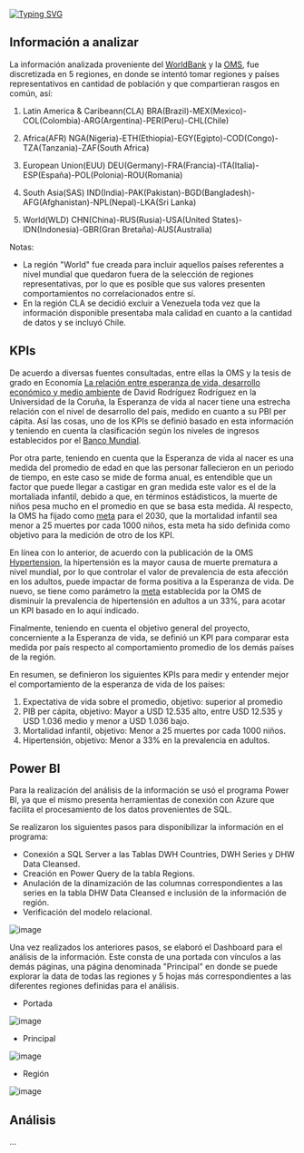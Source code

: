 [![Typing SVG](https://readme-typing-svg.demolab.com?font=Fira+Code&size=40&pause=900&width=435&lines=DATA+ANALYTICS)](https://git.io/typing-svg)

## Información a analizar

La información analizada proveniente del [WorldBank](https://data.worldbank.org/) y la [OMS](https://www.who.int/es/data), fue discretizada en 5 regiones, en donde se intentó tomar regiones y países representativos en cantidad de población y que compartieran rasgos en común, así:


1. Latin America & Caribeann(CLA)
   BRA(Brazil)-MEX(Mexico)-COL(Colombia)-ARG(Argentina)-PER(Peru)-CHL(Chile)

2. Africa(AFR)
   NGA(Nigeria)-ETH(Ethiopia)-EGY(Egipto)-COD(Congo)-TZA(Tanzania)-ZAF(South Africa)
3. European Union(EUU)
   DEU(Germany)-FRA(Francia)-ITA(Italia)-ESP(España)-POL(Polonia)-ROU(Romania)
4. South Asia(SAS)
   IND(India)-PAK(Pakistan)-BGD(Bangladesh)-AFG(Afghanistan)-NPL(Nepal)-LKA(Sri Lanka)
5. World(WLD)
   CHN(China)-RUS(Rusia)-USA(United States)-IDN(Indonesia)-GBR(Gran Bretaña)-AUS(Australia)



Notas:

- La región "World" fue creada para incluir aquellos países referentes a nivel mundial que quedaron fuera de la selección de regiones representativas, por lo que es posible que sus valores presenten comportamientos no correlacionados entre sí.
- En la región CLA se decidió excluir a Venezuela toda vez que la información disponible presentaba mala calidad en cuanto a la cantidad de datos y se incluyó Chile.

## KPIs

De acuerdo a diversas fuentes consultadas, entre ellas la OMS y la tesis de grado en Economía [La relación entre esperanza de vida, desarrollo económico y medio ambiente]([https://ruc.udc.es/dspace/bitstream/handle/2183/16409/RodriguezRodriguez_David_TFG_2015.pdf?sequence=2](https://ruc.udc.es/dspace/bitstream/handle/2183/16409/RodriguezRodriguez_David_TFG_2015.pdf?sequence=2)) de David Rodríguez Rodríguez en la Universidad de la Coruña, la Esperanza de vida al nacer tiene una estrecha relación con el nivel de desarrollo del país, medido en cuanto a su PBI per cápita. Así las cosas, uno de los KPIs se definió basado en esta información y teniendo en cuenta la clasificación según los niveles de ingresos establecidos por el [Banco Mundial](https://blogs.worldbank.org/es/datos/nuevas-clasificaciones-de-los-paises-elaboradas-por-el-banco-mundial-segun-los-niveles-de-ingreso).

Por otra parte, teniendo en cuenta que la Esperanza de vida al nacer es una medida del promedio de edad en que las personar fallecieron en un periodo de tiempo, en este caso se mide de forma anual, es entendible que un factor que puede llegar a castigar en gran medida este valor es el de la mortaliada infantil, debido a que, en términos estádisticos, la muerte de niños pesa mucho en el promedio en que se basa esta medida. Al respecto, la OMS ha fijado como [meta](https://www.who.int/es/news-room/fact-sheets/detail/children-reducing-mortality) para el 2030, que la mortalidad infantil sea menor a 25 muertes por cada 1000 niños, esta meta ha sido definida como objetivo para la medición de otro de los KPI.

En línea con lo anterior, de acuerdo con la publicación de la OMS [Hypertension](https://www.who.int/news-room/fact-sheets/detail/hypertension), la hipertensión es la mayor causa de muerte prematura a nivel mundial, por lo que controlar el valor de prevalencia de esta afección en los adultos, puede impactar de forma positiva a la Esperanza de vida. De nuevo, se tiene como parámetro la [meta](https://www.who.int/news-room/fact-sheets/detail/hypertension) establecida por la OMS de disminuir la prevalencia de hipertensión en adultos a un 33%, para acotar un KPI basado en lo aquí indicado.

Finalmente, teniendo en cuenta el objetivo general del proyecto, concerniente a la Esperanza de vida, se definió un KPI para comparar esta medida por país respecto al comportamiento promedio de los demás países de la región.

En resumen, se definieron los siguientes KPIs para medir y entender mejor el comportamiento de la esperanza de vida de los países:

1. Expectativa de vida sobre el promedio, objetivo: superior al promedio
2. PIB per cápita, objetivo: Mayor a USD 12.535 alto, entre USD 12.535 y USD 1.036 medio y menor a USD 1.036 bajo.
3. Mortalidad infantil, objetivo: Menor a 25 muertes por cada 1000 niños.
4. Hipertensión, objetivo: Menor a 33% en la prevalencia en adultos.

## Power BI

Para la realización del análisis de la información se usó el programa Power BI, ya que el mismo presenta herramientas de conexión con Azure que facilita el procesamiento de los datos provenientes de SQL.

Se realizaron los siguientes pasos para disponibilizar la información en el programa:

- Conexión a SQL Server a las Tablas DWH Countries, DWH Series y DHW Data Cleansed.
- Creación en Power Query de la tabla Regions.
- Anulación de la dinamización de las columnas correspondientes a las series en la tabla DHW Data Cleansed e inclusión de la información de región.
- Verificación del modelo relacional.

![image](https://user-images.githubusercontent.com/106342923/198086094-45f99d5d-70db-409d-b714-4feb021ad804.png)

Una vez realizados los anteriores pasos, se elaboró el Dashboard para el análisis de la información. Este consta de una portada con vínculos a las demás páginas, una página denominada "Principal" en donde se puede explorar la data de todas las regiones y 5 hojas más correspondientes a las diferentes regiones definidas para el análisis.

- Portada

![image](https://user-images.githubusercontent.com/106342923/197958515-b0762ded-1b1a-414e-9669-15fb5e8caf45.png)

- Principal

![image](https://user-images.githubusercontent.com/106342923/197958610-fb4d7610-696c-4551-9eae-c67168b93ca3.png)

- Región

![image](https://user-images.githubusercontent.com/106342923/197958687-41402d77-f466-4e0b-a4a9-6baf4fbf1f53.png)

## Análisis

...
